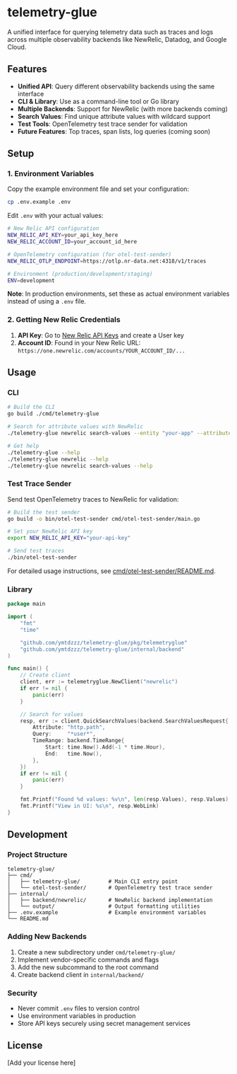 # telemetry-glue

A unified interface for querying telemetry data such as traces and logs across multiple observability backends like NewRelic, Datadog, and Google Cloud.

## Features

- **Unified API**: Query different observability backends using the same interface
- **CLI & Library**: Use as a command-line tool or Go library
- **Multiple Backends**: Support for NewRelic (with more backends coming)
- **Search Values**: Find unique attribute values with wildcard support
- **Test Tools**: OpenTelemetry test trace sender for validation
- **Future Features**: Top traces, span lists, log queries (coming soon)

## Setup

### 1. Environment Variables

Copy the example environment file and set your configuration:

```bash
cp .env.example .env
```

Edit `.env` with your actual values:

```bash
# New Relic API configuration
NEW_RELIC_API_KEY=your_api_key_here
NEW_RELIC_ACCOUNT_ID=your_account_id_here

# OpenTelemetry configuration (for otel-test-sender)
NEW_RELIC_OTLP_ENDPOINT=https://otlp.nr-data.net:4318/v1/traces

# Environment (production/development/staging)
ENV=development
```

**Note**: In production environments, set these as actual environment variables instead of using a `.env` file.

### 2. Getting New Relic Credentials

1. **API Key**: Go to [New Relic API Keys](https://one.newrelic.com/launcher/api-keys-ui.api-keys-launcher) and create a User key
2. **Account ID**: Found in your New Relic URL: `https://one.newrelic.com/accounts/YOUR_ACCOUNT_ID/...`

## Usage

### CLI

```bash
# Build the CLI
go build ./cmd/telemetry-glue

# Search for attribute values with NewRelic
./telemetry-glue newrelic search-values --entity "your-app" --attribute http.path --query "*user*" --since 1h

# Get help
./telemetry-glue --help
./telemetry-glue newrelic --help
./telemetry-glue newrelic search-values --help
```

### Test Trace Sender

Send test OpenTelemetry traces to NewRelic for validation:

```bash
# Build the test sender
go build -o bin/otel-test-sender cmd/otel-test-sender/main.go

# Set your NewRelic API key
export NEW_RELIC_API_KEY="your-api-key"

# Send test traces
./bin/otel-test-sender
```

For detailed usage instructions, see [cmd/otel-test-sender/README.md](cmd/otel-test-sender/README.md).

### Library

```go
package main

import (
    "fmt"
    "time"

    "github.com/ymtdzzz/telemetry-glue/pkg/telemetryglue"
    "github.com/ymtdzzz/telemetry-glue/internal/backend"
)

func main() {
    // Create client
    client, err := telemetryglue.NewClient("newrelic")
    if err != nil {
        panic(err)
    }

    // Search for values
    resp, err := client.QuickSearchValues(backend.SearchValuesRequest{
        Attribute: "http.path",
        Query:     "*user*",
        TimeRange: backend.TimeRange{
            Start: time.Now().Add(-1 * time.Hour),
            End:   time.Now(),
        },
    })
    if err != nil {
        panic(err)
    }

    fmt.Printf("Found %d values: %v\n", len(resp.Values), resp.Values)
    fmt.Printf("View in UI: %s\n", resp.WebLink)
}
```

## Development

### Project Structure

```
telemetry-glue/
├── cmd/
│   ├── telemetry-glue/         # Main CLI entry point
│   └── otel-test-sender/       # OpenTelemetry test trace sender
├── internal/
│   ├── backend/newrelic/       # NewRelic backend implementation
│   └── output/                 # Output formatting utilities
├── .env.example                # Example environment variables
└── README.md
```

### Adding New Backends

1. Create a new subdirectory under `cmd/telemetry-glue/`
2. Implement vendor-specific commands and flags
3. Add the new subcommand to the root command
4. Create backend client in `internal/backend/`

### Security

- Never commit `.env` files to version control
- Use environment variables in production
- Store API keys securely using secret management services

## License

[Add your license here]